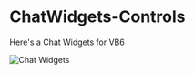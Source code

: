 # ChatWidgets-Controls
Here's a Chat Widgets for VB6

![Chat Widgets](https://user-images.githubusercontent.com/16883228/130415659-1b1dbb6c-a939-4eed-8f2d-56a7dabc2588.png)

